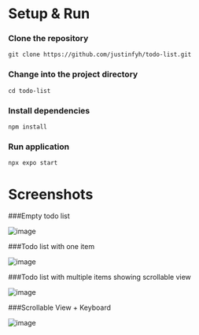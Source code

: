 # Setup & Run
### Clone the repository
```git clone https://github.com/justinfyh/todo-list.git```

### Change into the project directory
```cd todo-list```

### Install dependencies
```npm install```

### Run application
```npx expo start``` 

# Screenshots
###Empty todo list

![image](https://github.com/justinfyh/todo-list/assets/100667353/726601cf-3a58-485a-bf0b-a26ffb13b967)

###Todo list with one item

![image](https://github.com/justinfyh/todo-list/assets/100667353/207deefb-0da2-46b5-9420-3c9e1c66bb2f)

###Todo list with multiple items showing scrollable view

![image](https://github.com/justinfyh/todo-list/assets/100667353/3e2eb586-685a-4917-ae25-543cd1327e6b)

###Scrollable View + Keyboard 

![image](https://github.com/justinfyh/todo-list/assets/100667353/5b0c8bd1-7800-4981-90ce-b14f5d882b9f)



